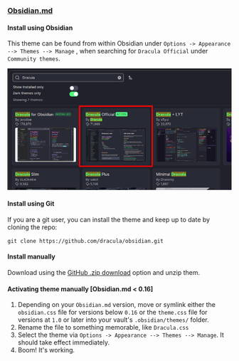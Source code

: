 ### [Obsidian.md](http://obsidian.md)

#### Install using Obsidian

This theme can be found from within Obsidian under `Options -> Appearance --> Themes --> Manage` , when searching for `Dracula Official` under `Community themes`.

![Official installation](Installation.png)

#### Install using Git

If you are a git user, you can install the theme and keep up to date by cloning the repo:
```
git clone https://github.com/dracula/obsidian.git
```

#### Install manually

Download using the [GitHub .zip download](https://github.com/dracula/obsidian/archive/main.zip) option and unzip them.

#### Activating theme manually [Obsidian.md < 0.16]

1. Depending on your `Obsidian.md` version, move or symlink either the `obsidian.css` file for versions below `0.16` or the `theme.css` file for versions at `1.0` or later into your vault's `.obsidian/themes/` folder.
2. Rename the file to something memorable, like `Dracula.css`
3. Select the theme via `Options -> Appearance --> Themes --> Manage`. It should take effect immediately.
4. Boom! It's working.

